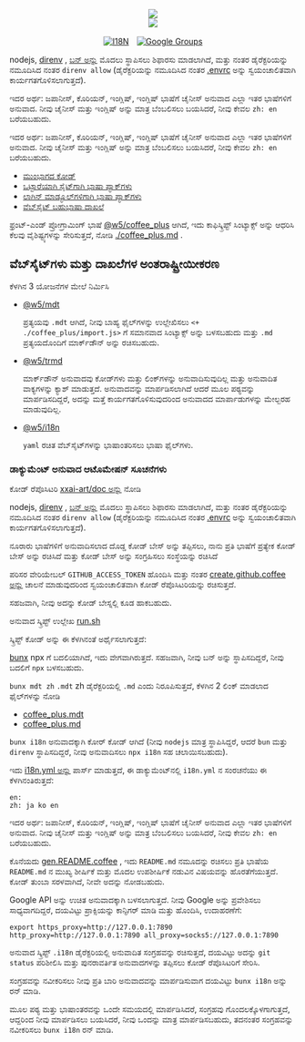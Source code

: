 <p align="center"><a href="https://xxai.art"><img src="https://cdn.jsdelivr.net/gh/xxai-art/doc/logo.svg"/></a><br/><a href="https://xxai.art"><img src="https://cdn.jsdelivr.net/gh/xxai-art/doc/xxai.svg"/></a></p><p align="center"><a href="https://github.com/xxai-art/doc#readme"><img alt="I18N" src="https://cdn.jsdelivr.net/gh/wactax/img/t.svg"/></a>　<a href="https://groups.google.com/u/0/g/xxai-art"><img alt="Google Groups" src="https://cdn.jsdelivr.net/gh/wactax/img/g-groups.svg"/></a></p>

nodejs, [direnv](https://direnv.net) , [ಬನ್ ಅನ್ನು](https://github.com/oven-sh/bun) ಮೊದಲು ಸ್ಥಾಪಿಸಲು ಶಿಫಾರಸು ಮಾಡಲಾಗಿದೆ, ಮತ್ತು ನಂತರ ಡೈರೆಕ್ಟರಿಯನ್ನು ನಮೂದಿಸಿದ ನಂತರ `direnv allow` (ಡೈರೆಕ್ಟರಿಯನ್ನು ನಮೂದಿಸಿದ ನಂತರ [.envrc](https://github.com/xxai-art/doc/blob/main/.envrc) ಅನ್ನು ಸ್ವಯಂಚಾಲಿತವಾಗಿ ಕಾರ್ಯಗತಗೊಳಿಸಲಾಗುತ್ತದೆ).

ಇದರ ಅರ್ಥ: ಜಪಾನೀಸ್, ಕೊರಿಯನ್, ಇಂಗ್ಲಿಷ್, ಇಂಗ್ಲಿಷ್ ಭಾಷೆಗೆ ಚೈನೀಸ್ ಅನುವಾದ ಎಲ್ಲಾ ಇತರ ಭಾಷೆಗಳಿಗೆ ಅನುವಾದ. ನೀವು ಚೈನೀಸ್ ಮತ್ತು ಇಂಗ್ಲಿಷ್ ಅನ್ನು ಮಾತ್ರ ಬೆಂಬಲಿಸಲು ಬಯಸಿದರೆ, ನೀವು ಕೇವಲ `zh: en` ಬರೆಯಬಹುದು.

ಇದರ ಅರ್ಥ: ಜಪಾನೀಸ್, ಕೊರಿಯನ್, ಇಂಗ್ಲಿಷ್, ಇಂಗ್ಲಿಷ್ ಭಾಷೆಗೆ ಚೈನೀಸ್ ಅನುವಾದ ಎಲ್ಲಾ ಇತರ ಭಾಷೆಗಳಿಗೆ ಅನುವಾದ. ನೀವು ಚೈನೀಸ್ ಮತ್ತು ಇಂಗ್ಲಿಷ್ ಅನ್ನು ಮಾತ್ರ ಬೆಂಬಲಿಸಲು ಬಯಸಿದರೆ, ನೀವು ಕೇವಲ `zh: en` ಬರೆಯಬಹುದು.

* [ಮುಂಭಾಗದ ಕೋಡ್](https://github.com/xxai-art/web)
* [ಒಟ್ಟಾರೆಯಾಗಿ ಸೈಟ್‌ಗಾಗಿ ಭಾಷಾ ಪ್ಯಾಕ್‌ಗಳು](https://github.com/xxai-art/web/tree/main/i18n)
* [ಲಾಗಿನ್ ಮಾಡ್ಯೂಲ್‌ಗಳಿಗಾಗಿ ಭಾಷಾ ಪ್ಯಾಕ್‌ಗಳು](https://github.com/wacpkg/user/tree/main/ui.i18n)
* [ವೆಬ್‌ಸೈಟ್ ಬಹುಭಾಷಾ ದಾಖಲೆ](https://github.com/xxai-doc)

ಫ್ರಂಟ್-ಎಂಡ್ ಪ್ರೋಗ್ರಾಮಿಂಗ್ ಭಾಷೆ [@w5/coffee_plus](http://npmjs.com/@w5/coffee_plus) ಆಗಿದೆ, ಇದು ಕಾಫಿಸ್ಕ್ರಿಪ್ಟ್ ಸಿಂಟ್ಯಾಕ್ಸ್ ಅನ್ನು ಆಧರಿಸಿ ಕೆಲವು ವೈಶಿಷ್ಟ್ಯಗಳನ್ನು ಸೇರಿಸುತ್ತದೆ, ನೋಡಿ [./coffee_plus.md](./coffee_plus.md) .

## ವೆಬ್‌ಸೈಟ್‌ಗಳು ಮತ್ತು ದಾಖಲೆಗಳ ಅಂತರಾಷ್ಟ್ರೀಯೀಕರಣ

ಕೆಳಗಿನ 3 ಯೋಜನೆಗಳ ಮೇಲೆ ನಿರ್ಮಿಸಿ

* [@w5/mdt](https://www.npmjs.com/package/@w5/mdt)

  ಪ್ರತ್ಯಯವು `.mdt` ಆಗಿದೆ, ನೀವು ಬಾಹ್ಯ ಫೈಲ್‌ಗಳನ್ನು ಉಲ್ಲೇಖಿಸಲು `<+ ./coffee_plus/import.js>` ಗೆ ಸಮಾನವಾದ ಸಿಂಟ್ಯಾಕ್ಸ್ ಅನ್ನು ಬಳಸಬಹುದು ಮತ್ತು `.md` ಪ್ರತ್ಯಯದೊಂದಿಗೆ ಮಾರ್ಕ್‌ಡೌನ್ ಅನ್ನು ರಚಿಸಬಹುದು.

* [@w5/trmd](https://www.npmjs.com/package/@w5/trmd)

  ಮಾರ್ಕ್‌ಡೌನ್ ಅನುವಾದವು ಕೋಡ್‌ಗಳು ಮತ್ತು ಲಿಂಕ್‌ಗಳನ್ನು ಅನುವಾದಿಸುವುದಿಲ್ಲ ಮತ್ತು ಅನುವಾದಿತ ವಾಕ್ಯಗಳನ್ನು ಕ್ಯಾಶ್ ಮಾಡುತ್ತದೆ. ಅನುವಾದವನ್ನು ಮಾರ್ಪಡಿಸಲಾಗಿದೆ ಆದರೆ ಮೂಲ ಪಠ್ಯವನ್ನು ಮಾರ್ಪಡಿಸದಿದ್ದರೆ, ಅದನ್ನು ಮತ್ತೆ ಕಾರ್ಯಗತಗೊಳಿಸುವುದರಿಂದ ಅನುವಾದದ ಮಾರ್ಪಾಡುಗಳನ್ನು ಮೇಲ್ಬರಹ ಮಾಡುವುದಿಲ್ಲ.

* [@w5/i18n](https://www.npmjs.com/package/@w5/i18n)

  `yaml` ರಚಿತ ವೆಬ್‌ಸೈಟ್‌ಗಳನ್ನು ಭಾಷಾಂತರಿಸಲು ಭಾಷಾ ಫೈಲ್‌ಗಳು.

### ಡಾಕ್ಯುಮೆಂಟ್ ಅನುವಾದ ಆಟೊಮೇಷನ್ ಸೂಚನೆಗಳು

ಕೋಡ್ ರೆಪೊಸಿಟರಿ [xxai-art/doc ಅನ್ನು](https://github.com/xxai-art/doc) ನೋಡಿ

nodejs, [direnv](https://direnv.net) , [ಬನ್ ಅನ್ನು](https://github.com/oven-sh/bun) ಮೊದಲು ಸ್ಥಾಪಿಸಲು ಶಿಫಾರಸು ಮಾಡಲಾಗಿದೆ, ಮತ್ತು ನಂತರ ಡೈರೆಕ್ಟರಿಯನ್ನು ನಮೂದಿಸಿದ ನಂತರ `direnv allow` (ಡೈರೆಕ್ಟರಿಯನ್ನು ನಮೂದಿಸಿದ ನಂತರ [.envrc](https://github.com/xxai-art/doc/blob/main/.envrc) ಅನ್ನು ಸ್ವಯಂಚಾಲಿತವಾಗಿ ಕಾರ್ಯಗತಗೊಳಿಸಲಾಗುತ್ತದೆ).

ನೂರಾರು ಭಾಷೆಗಳಿಗೆ ಅನುವಾದಿಸಲಾದ ದೊಡ್ಡ ಕೋಡ್ ಬೇಸ್ ಅನ್ನು ತಪ್ಪಿಸಲು, ನಾನು ಪ್ರತಿ ಭಾಷೆಗೆ ಪ್ರತ್ಯೇಕ ಕೋಡ್ ಬೇಸ್ ಅನ್ನು ರಚಿಸಿದೆ ಮತ್ತು ಕೋಡ್ ಬೇಸ್ ಅನ್ನು ಸಂಗ್ರಹಿಸಲು ಸಂಸ್ಥೆಯನ್ನು ರಚಿಸಿದೆ

ಪರಿಸರ ವೇರಿಯೇಬಲ್ `GITHUB_ACCESS_TOKEN` ಹೊಂದಿಸಿ ಮತ್ತು ನಂತರ [create.github.coffee ಅನ್ನು](https://github.com/xxai-art/doc/blob/main/create.github.coffee) ಚಾಲನೆ ಮಾಡುವುದರಿಂದ ಸ್ವಯಂಚಾಲಿತವಾಗಿ ಕೋಡ್ ರೆಪೊಸಿಟರಿಯನ್ನು ರಚಿಸುತ್ತದೆ.

ಸಹಜವಾಗಿ, ನೀವು ಅದನ್ನು ಕೋಡ್ ಬೇಸ್ನಲ್ಲಿ ಕೂಡ ಹಾಕಬಹುದು.

ಅನುವಾದ ಸ್ಕ್ರಿಪ್ಟ್ ಉಲ್ಲೇಖ [run.sh](https://github.com/xxai-art/doc/blob/main/run.sh)

ಸ್ಕ್ರಿಪ್ಟ್ ಕೋಡ್ ಅನ್ನು ಈ ಕೆಳಗಿನಂತೆ ಅರ್ಥೈಸಲಾಗುತ್ತದೆ:

[bunx](https://bun.sh/docs/cli/bunx) npx ಗೆ ಬದಲಿಯಾಗಿದೆ, ಇದು ವೇಗವಾಗಿರುತ್ತದೆ. ಸಹಜವಾಗಿ, ನೀವು ಬನ್ ಅನ್ನು ಸ್ಥಾಪಿಸದಿದ್ದರೆ, ನೀವು ಬದಲಿಗೆ `npx` ಬಳಸಬಹುದು.

`bunx mdt zh` `.mdt` zh ಡೈರೆಕ್ಟರಿಯಲ್ಲಿ `.md` ಎಂದು ನಿರೂಪಿಸುತ್ತದೆ, ಕೆಳಗಿನ 2 ಲಿಂಕ್ ಮಾಡಲಾದ ಫೈಲ್‌ಗಳನ್ನು ನೋಡಿ

* [coffee_plus.mdt](https://github.com/xxai-doc/zh/blob/main/coffee_plus.mdt)
* [coffee_plus.md](https://github.com/xxai-doc/zh/blob/main/coffee_plus.md)

`bunx i18n` ಅನುವಾದಕ್ಕಾಗಿ ಕೋರ್ ಕೋಡ್ ಆಗಿದೆ (ನೀವು `nodejs` ಮಾತ್ರ ಸ್ಥಾಪಿಸಿದ್ದರೆ, ಆದರೆ `bun` ಮತ್ತು `direnv` ಸ್ಥಾಪಿಸದಿದ್ದರೆ, ನೀವು ಅನುವಾದಿಸಲು `npx i18n` ಸಹ ಚಲಾಯಿಸಬಹುದು).

ಇದು [i18n.yml ಅನ್ನು](https://github.com/xxai-art/doc/blob/main/i18n.yml) ಪಾರ್ಸ್ ಮಾಡುತ್ತದೆ, ಈ ಡಾಕ್ಯುಮೆಂಟ್‌ನಲ್ಲಿ `i18n.yml` ನ ಸಂರಚನೆಯು ಈ ಕೆಳಗಿನಂತಿರುತ್ತದೆ:

```
en:
zh: ja ko en
```

ಇದರ ಅರ್ಥ: ಜಪಾನೀಸ್, ಕೊರಿಯನ್, ಇಂಗ್ಲಿಷ್, ಇಂಗ್ಲಿಷ್ ಭಾಷೆಗೆ ಚೈನೀಸ್ ಅನುವಾದ ಎಲ್ಲಾ ಇತರ ಭಾಷೆಗಳಿಗೆ ಅನುವಾದ. ನೀವು ಚೈನೀಸ್ ಮತ್ತು ಇಂಗ್ಲಿಷ್ ಅನ್ನು ಮಾತ್ರ ಬೆಂಬಲಿಸಲು ಬಯಸಿದರೆ, ನೀವು ಕೇವಲ `zh: en` ಬರೆಯಬಹುದು.

ಕೊನೆಯದು [gen.README.coffee](https://github.com/xxai-art/doc/blob/main/gen.README.coffee) , ಇದು `README.md` ನಮೂದನ್ನು ರಚಿಸಲು ಪ್ರತಿ ಭಾಷೆಯ `README.md` ನ ಮುಖ್ಯ ಶೀರ್ಷಿಕೆ ಮತ್ತು ಮೊದಲ ಉಪಶೀರ್ಷಿಕೆ ನಡುವಿನ ವಿಷಯವನ್ನು ಹೊರತೆಗೆಯುತ್ತದೆ. ಕೋಡ್ ತುಂಬಾ ಸರಳವಾಗಿದೆ, ನೀವೇ ಅದನ್ನು ನೋಡಬಹುದು.

Google API ಅನ್ನು ಉಚಿತ ಅನುವಾದಕ್ಕಾಗಿ ಬಳಸಲಾಗುತ್ತದೆ. ನೀವು Google ಅನ್ನು ಪ್ರವೇಶಿಸಲು ಸಾಧ್ಯವಾಗದಿದ್ದರೆ, ದಯವಿಟ್ಟು ಪ್ರಾಕ್ಸಿಯನ್ನು ಕಾನ್ಫಿಗರ್ ಮಾಡಿ ಮತ್ತು ಹೊಂದಿಸಿ, ಉದಾಹರಣೆಗೆ:

```
export https_proxy=http://127.0.0.1:7890 http_proxy=http://127.0.0.1:7890 all_proxy=socks5://127.0.0.1:7890
```

ಅನುವಾದ ಸ್ಕ್ರಿಪ್ಟ್ `.i18n` ಡೈರೆಕ್ಟರಿಯಲ್ಲಿ ಅನುವಾದಿತ ಸಂಗ್ರಹವನ್ನು ರಚಿಸುತ್ತದೆ, ದಯವಿಟ್ಟು ಅದನ್ನು `git status` ಪರಿಶೀಲಿಸಿ ಮತ್ತು ಪುನರಾವರ್ತಿತ ಅನುವಾದಗಳನ್ನು ತಪ್ಪಿಸಲು ಕೋಡ್ ರೆಪೊಸಿಟರಿಗೆ ಸೇರಿಸಿ.

ಸಂಗ್ರಹವನ್ನು ನವೀಕರಿಸಲು ನೀವು ಪ್ರತಿ ಬಾರಿ ಅನುವಾದವನ್ನು ಮಾರ್ಪಡಿಸುವಾಗ ದಯವಿಟ್ಟು `bunx i18n` ಅನ್ನು ರನ್ ಮಾಡಿ.

ಮೂಲ ಪಠ್ಯ ಮತ್ತು ಭಾಷಾಂತರವನ್ನು ಒಂದೇ ಸಮಯದಲ್ಲಿ ಮಾರ್ಪಡಿಸಿದರೆ, ಸಂಗ್ರಹವು ಗೊಂದಲಕ್ಕೊಳಗಾಗುತ್ತದೆ, ಆದ್ದರಿಂದ ನೀವು ಮಾರ್ಪಡಿಸಲು ಬಯಸಿದರೆ, ನೀವು ಒಂದನ್ನು ಮಾತ್ರ ಮಾರ್ಪಡಿಸಬಹುದು, ತದನಂತರ ಸಂಗ್ರಹವನ್ನು ನವೀಕರಿಸಲು `bunx i18n` ರನ್ ಮಾಡಿ.
